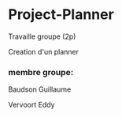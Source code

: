 # Project-Planner

Travaille groupe (2p)

Creation d'un planner 



### membre groupe:

Baudson Guillaume

Vervoort Eddy